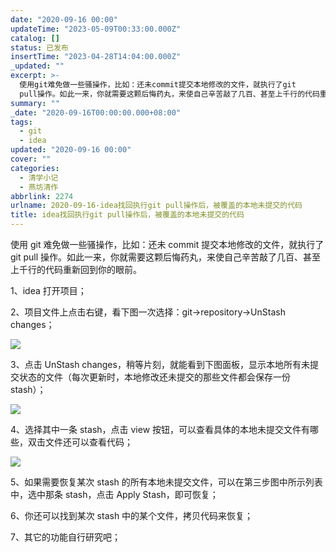 ```yaml
---
date: "2020-09-16 00:00"
updateTime: "2023-05-09T00:33:00.000Z"
catalog: []
status: 已发布
insertTime: "2023-04-28T14:04:00.000Z"
_updated: ""
excerpt: >-
  使用git难免做一些骚操作，比如：还未commit提交本地修改的文件，就执行了git
  pull操作。如此一来，你就需要这颗后悔药丸，来使自己辛苦敲了几百、甚至上千行的代码重新回到你的眼前。
summary: ""
_date: "2020-09-16T00:00:00.000+08:00"
tags:
  - git
  - idea
updated: "2020-09-16 00:00"
cover: ""
categories:
  - 清学小记
  - 燕坊清作
abbrlink: 2274
urlname: 2020-09-16-idea找回执行git pull操作后，被覆盖的本地未提交的代码
title: idea找回执行git pull操作后，被覆盖的本地未提交的代码
---
```


使用 git 难免做一些骚操作，比如：还未 commit 提交本地修改的文件，就执行了 git pull 操作。如此一来，你就需要这颗后悔药丸，来使自己辛苦敲了几百、甚至上千行的代码重新回到你的眼前。

1、idea 打开项目；

2、项目文件上点击右键，看下图一次选择：git→repository→UnStash changes；

![](http://image.bmqy.net/wp-content/uploads/2020/09/QQ截图20200916095424.png)

3、点击 UnStash changes，稍等片刻，就能看到下图面板，显示本地所有未提交状态的文件（每次更新时，本地修改还未提交的那些文件都会保存一份 stash）；

![](http://image.bmqy.net/wp-content/uploads/2020/09/QQ截图20200916095627.png)

4、选择其中一条 stash，点击 view 按钮，可以查看具体的本地未提交文件有哪些，双击文件还可以查看代码；

![](http://image.bmqy.net/wp-content/uploads/2020/09/QQ截图20200916095820.png)

5、如果需要恢复某次 stash 的所有本地未提交文件，可以在第三步图中所示列表中，选中那条 stash，点击 Apply Stash，即可恢复；

6、你还可以找到某次 stash 中的某个文件，拷贝代码来恢复；

7、其它的功能自行研究吧；
